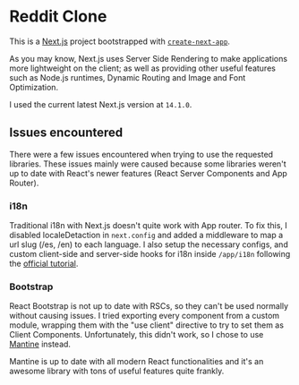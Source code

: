 # Reddit Clone

This is a [Next.js](https://nextjs.org/) project bootstrapped with [`create-next-app`](https://github.com/vercel/next.js/tree/canary/packages/create-next-app).

As you may know, Next.js uses Server Side Rendering to make applications more lightweight on the client; as well as providing other useful features such as Node.js runtimes, Dynamic Routing and Image and Font Optimization.

I used the current latest Next.js version at `14.1.0`.

## Issues encountered

There were a few issues encountered when trying to use the requested libraries. These issues mainly were caused because some libraries weren't up to date with React's newer features (React Server Components and App Router).

### i18n

Traditional i18n with Next.js doesn't quite work with App router. To fix this, I disabled localeDetaction in `next.config` and added a middleware to map a url slug (/es, /en) to each language. I also setup the necessary configs, and custom client-side and server-side hooks for i18n inside `/app/i18n` following the [official tutorial](https://locize.com/blog/next-app-dir-i18n/).

### Bootstrap

React Bootstrap is not up to date with RSCs, so they can't be used normally without causing issues. I tried exporting every component from a custom module, wrapping them with the "use client" directive to try to set them as Client Components. Unfortunately, this didn't work, so I chose to use [Mantine](https://mantine.dev/) instead.

Mantine is up to date with all modern React functionalities and it's an awesome library with tons of useful features quite frankly.
